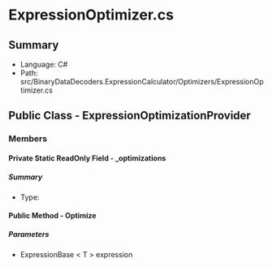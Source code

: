﻿# ExpressionOptimizer.cs

## Summary

* Language: C#
* Path: src/BinaryDataDecoders.ExpressionCalculator/Optimizers/ExpressionOptimizer.cs

## Public Class - ExpressionOptimizationProvider

### Members

#### Private Static ReadOnly Field - _optimizations

##### Summary

 * Type: 

#### Public Method - Optimize

#####  Parameters

 - ExpressionBase < T > expression 

